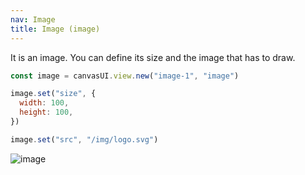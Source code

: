 ```yaml
---
nav: Image
title: Image (image)
---
```


It is an image. You can define its size and the image that has to draw.

```javascript
const image = canvasUI.view.new("image-1", "image")

image.set("size", {
  width: 100,
  height: 100,
})

image.set("src", "/img/logo.svg")
```

![image](/elements/views/image.svg)
